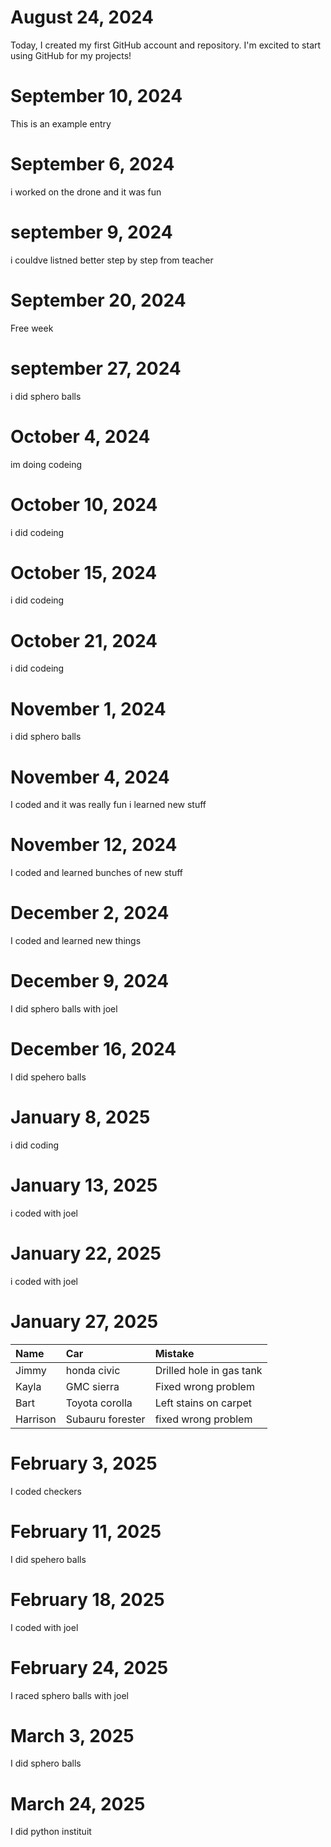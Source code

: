 # August 24, 2024
Today, I created my first GitHub account and repository. I'm excited to start using GitHub for my projects!
# September 10, 2024
This is an example entry 
# September 6, 2024
i worked on the drone and it was fun
# september 9, 2024
i couldve listned better step by step from teacher
# September 20, 2024
Free week
# september 27, 2024
i did sphero balls 
# October 4, 2024
im doing codeing
# October 10, 2024
i did codeing
# October 15, 2024
i did codeing
# October 21, 2024
i did codeing
# November 1, 2024
i did sphero balls
# November 4, 2024
I coded and it was really fun i learned new stuff
# November 12, 2024
I coded and learned bunches of new stuff
# December 2, 2024
I coded and learned new things 
# December 9, 2024 
I did sphero balls with joel
# December 16, 2024
I did spehero balls 
# January 8, 2025
i did coding
# January 13, 2025
i coded with joel
# January 22, 2025
i coded with joel
# January 27, 2025
| Name     | Car | Mistake |
| :------- | :-- | :------ |
| Jimmy    |honda civic     | Drilled hole in gas tank  |
| Kayla    |GMC sierra     |   Fixed wrong problem      |
| Bart     | Toyota corolla    |    Left stains on carpet |
| Harrison |  Subauru forester   |  fixed wrong problem  |
# February 3, 2025
I coded checkers
# February 11, 2025
I did spehero balls
# February 18, 2025 
I coded with joel
# February 24, 2025
I raced sphero balls with joel
# March 3, 2025
I did sphero balls
# March 24, 2025
I did python instituit
